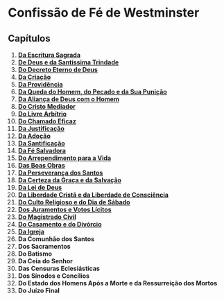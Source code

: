 # Confissão de Fé de Westminster

## Capítulos
1. [**Da Escritura Sagrada**](capitulo1.md)
2. [**De Deus e da Santíssima Trindade**](capitulo2.md)
3. [**Do Decreto Eterno de Deus**](capitulo3.md)
4. [**Da Criação**](capitulo4.md)
5. [**Da Providência**](capitulo5.md)
6. [**Da Queda do Homem, do Pecado e da Sua Punição**](capitulo6.md)
7. [**Da Aliança de Deus com o Homem**](capitulo7.md)
8. [**Do Cristo Mediador**](capitulo8.md)
9. [**Do Livre Arbítrio**](capitulo9.md)
10. [**Do Chamado Eficaz**](capitulo10.md)
11. [**Da Justificação**](capitulo11.md)
12. [**Da Adoção**](capitulo12.md)
13. [**Da Santificação**](capitulo13.md)
14. [**Da Fé Salvadora**](capitulo14.md)
15. [**Do Arrependimento para a Vida**](capitulo15.md)
16. [**Das Boas Obras**](capitulo16.md)
17. [**Da Perseverança dos Santos**](capitulo17.md)
18. [**Da Certeza da Graça e da Salvação**](capitulo18.md)
19. [**Da Lei de Deus**](capitulo19.md)
20. [**Da Liberdade Cristã e da Liberdade de Consciência**](capitulo20.md)
21. [**Do Culto Religioso e do Dia de Sábado**](capitulo21.md)
22. [**Dos Juramentos e Votos Lícitos**](capitulo22.md)
23. [**Do Magistrado Civil**](capitulo23.md)
24. [**Do Casamento e do Divórcio**](capitulo24.md)
25. [**Da Igreja**](capitulo25.md)
26. **Da Comunhão dos Santos**
27. **Dos Sacramentos**
28. **Do Batismo**
29. **Da Ceia do Senhor**
30. **Das Censuras Eclesiásticas**
31. **Dos Sínodos e Concílios**
32. **Do Estado dos Homens Após a Morte e da Ressurreição dos Mortos**
33. **Do Juízo Final**
